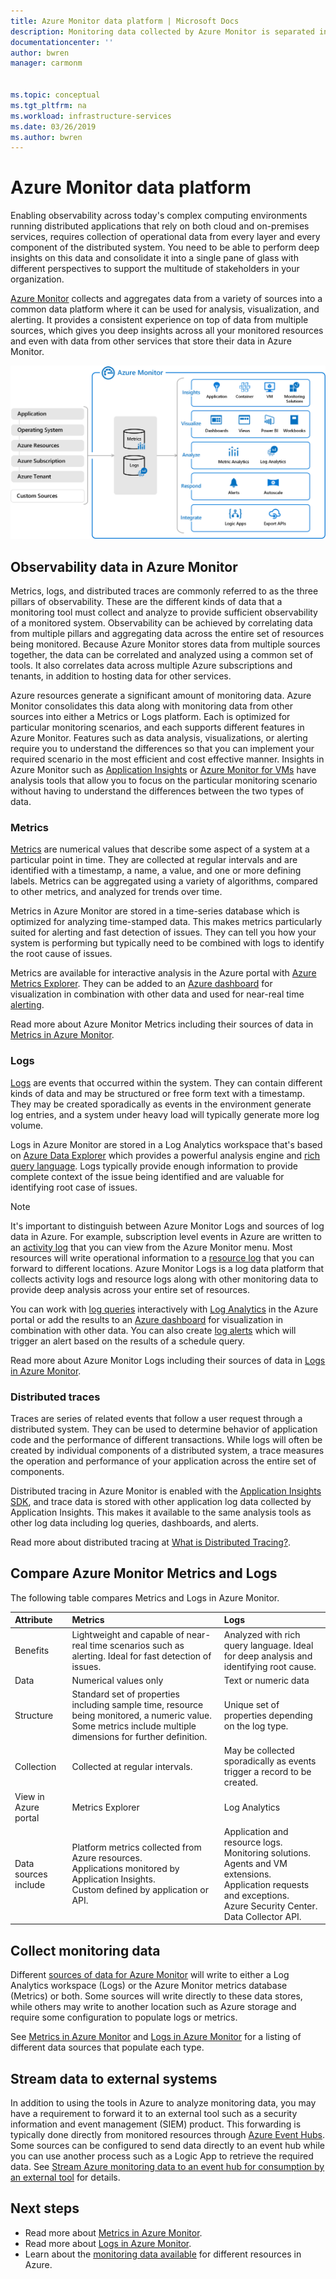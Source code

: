 ```yaml
---
title: Azure Monitor data platform | Microsoft Docs
description: Monitoring data collected by Azure Monitor is separated into metrics that are lightweight and capable of supporting near real-time scenarios and logs that are used for advanced analysis.
documentationcenter: ''
author: bwren
manager: carmonm


ms.topic: conceptual
ms.tgt_pltfrm: na
ms.workload: infrastructure-services
ms.date: 03/26/2019
ms.author: bwren
---
```


# Azure Monitor data platform

Enabling observability across today's complex computing environments running distributed applications that rely on both cloud and on-premises services, requires collection of operational data from every layer and every component of the distributed system. You need to be able to perform deep insights on this data and consolidate it into a single pane of glass with different perspectives to support the multitude of stakeholders in your organization.

[Azure Monitor](../overview.md) collects and aggregates data from a variety of sources into a common data platform where it can be used for analysis, visualization, and alerting. It provides a consistent experience on top of data from multiple sources, which gives you deep insights across all your monitored resources and even with data from other services that store their data in Azure Monitor.


![Azure Monitor overview](media/data-platform/overview.png)

## Observability data in Azure Monitor
Metrics, logs, and distributed traces are commonly referred to as the three pillars of observability. These are the different kinds of data that a monitoring tool must collect and analyze to provide sufficient observability of a monitored system. Observability can be achieved by correlating data from multiple pillars and aggregating data across the entire set of resources being monitored. Because Azure Monitor stores data from multiple sources together, the data can be correlated and analyzed using a common set of tools. It also correlates data across multiple Azure subscriptions and tenants, in addition to hosting data for other services.

Azure resources generate a significant amount of monitoring data. Azure Monitor consolidates this data along with monitoring data from other sources into either a Metrics or Logs platform. Each is optimized for particular monitoring scenarios, and each supports different features in Azure Monitor. Features such as data analysis, visualizations, or alerting require you to understand the differences so that you can implement your required scenario in the most efficient and cost effective manner. Insights in Azure Monitor such as [Application Insights](../app/app-insights-overview.md) or [Azure Monitor for VMs](../vm/vminsights-overview.md) have analysis tools that allow you to focus on the particular monitoring scenario without having to understand the differences between the two types of data. 


### Metrics
[Metrics](../essentials/data-platform-metrics.md) are numerical values that describe some aspect of a system at a particular point in time. They are collected at regular intervals and are identified with a timestamp, a name, a value, and one or more defining labels. Metrics can be aggregated using a variety of algorithms, compared to other metrics, and analyzed for trends over time. 

Metrics in Azure Monitor are stored in a time-series database which is optimized for analyzing time-stamped data. This makes metrics particularly suited for alerting and fast detection of issues. They can tell you how your system is performing but typically need to be combined with logs to identify the root cause of issues.

Metrics are available for interactive analysis in the Azure portal with [Azure Metrics Explorer](../essentials/metrics-getting-started.md). They can be added to an [Azure dashboard](../learn/tutorial-app-dashboards.md) for visualization in combination with other data and used for near-real time [alerting](../alerts/alerts-metric.md).

Read more about Azure Monitor Metrics including their sources of data in [Metrics in Azure Monitor](../essentials/data-platform-metrics.md).

### Logs
[Logs](data-platform-logs.md) are events that occurred within the system. They can contain different kinds of data and may be structured or free form text with a timestamp. They may be created sporadically as events in the environment generate log entries, and a system under heavy load will typically generate more log volume.

Logs in Azure Monitor are stored in a Log Analytics workspace that's based on [Azure Data Explorer](/azure/data-explorer/) which provides a powerful analysis engine and [rich query language](/azure/kusto/query/). Logs typically provide enough information to provide complete context of the issue being identified and are valuable for identifying root case of issues.

> [!NOTE]
> It's important to distinguish between Azure Monitor Logs and sources of log data in Azure. For example, subscription level events in Azure are written to an [activity log](../essentials/platform-logs-overview.md) that you can view from the Azure Monitor menu. Most resources will write operational information to a [resource log](../essentials/platform-logs-overview.md) that you can forward to different locations. Azure Monitor Logs is a log data platform that collects activity logs and resource logs along with other monitoring data to provide deep analysis across your entire set of resources.


 You can work with [log queries](../log-query/log-query-overview.md) interactively with [Log Analytics](../log-query/log-query-overview.md) in the Azure portal or add the results to an [Azure dashboard](../learn/tutorial-app-dashboards.md) for visualization in combination with other data. You can also create [log alerts](../alerts/alerts-log.md) which will trigger an alert based on the results of a schedule query.

Read more about Azure Monitor Logs including their sources of data in [Logs in Azure Monitor](data-platform-logs.md).

### Distributed traces
Traces are series of related events that follow a user request through a distributed system. They can be used to determine behavior of application code and the performance of different transactions. While logs will often be created by individual components of a distributed system, a trace measures the operation and performance of your application across the entire set of components.

Distributed tracing in Azure Monitor is enabled with the [Application Insights SDK](../app/distributed-tracing.md), and trace data is stored with other application log data collected by Application Insights. This makes it available to the same analysis tools as other log data including log queries, dashboards, and alerts.

Read more about distributed tracing at [What is Distributed Tracing?](../app/distributed-tracing.md).


## Compare Azure Monitor Metrics and Logs

The following table compares Metrics and Logs in Azure Monitor.

| Attribute  | Metrics | Logs |
|:---|:---|:---|
| Benefits | Lightweight and capable of near-real time scenarios such as alerting. Ideal for fast detection of issues. | Analyzed with rich query language. Ideal for deep analysis and identifying root cause. |
| Data | Numerical values only | Text or numeric data |
| Structure | Standard set of properties including sample time, resource being monitored, a numeric value. Some metrics include multiple dimensions for further definition. | Unique set of properties depending on the log type. |
| Collection | Collected at regular intervals. | May be collected sporadically as events trigger a record to be created. |
| View in Azure portal | Metrics Explorer | Log Analytics |
| Data sources include | Platform metrics collected from Azure resources.<br>Applications monitored by Application Insights.<br>Custom defined by application or API. | Application and resource  logs.<br>Monitoring solutions.<br>Agents and VM extensions.<br>Application requests and exceptions.<br>Azure Security Center.<br>Data Collector API. |

## Collect monitoring data
Different [sources of data for Azure Monitor](../agents/data-sources.md) will write to either a Log Analytics workspace (Logs) or the Azure Monitor metrics database (Metrics) or both. Some sources will write directly to these data stores, while others may write to another location such as Azure storage and require some configuration to populate logs or metrics. 

See [Metrics in Azure Monitor](../essentials/data-platform-metrics.md) and [Logs in Azure Monitor](data-platform-logs.md) for a listing of different data sources that populate each type.


## Stream data to external systems
In addition to using the tools in Azure to analyze monitoring data, you may have a requirement to forward it to an external tool such as a security information and event management (SIEM) product. This forwarding is typically done directly from monitored resources through [Azure Event Hubs](../../event-hubs/index.yml). Some sources can be configured to send data directly to an event hub while you can use another process such as a Logic App to retrieve the required data. See [Stream Azure monitoring data to an event hub for consumption by an external tool](../essentials/stream-monitoring-data-event-hubs.md) for details.



## Next steps

- Read more about [Metrics in Azure Monitor](../essentials/data-platform-metrics.md).
- Read more about [Logs in Azure Monitor](data-platform-logs.md).
- Learn about the [monitoring data available](../agents/data-sources.md) for different resources in Azure.

